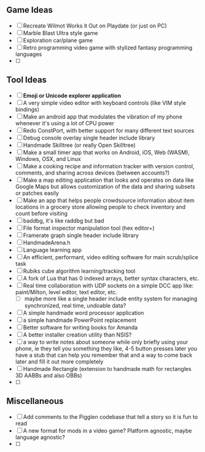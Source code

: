 ## Game Ideas
- [ ] Recreate Wilmot Works it Out on Playdate (or just on PC)
- [ ] Marble Blast Ultra style game
- [ ] Exploration car/plane game
- [ ] Retro programming video game with stylized fantasy programming languages
- [ ] 
## Tool Ideas
- [ ] **Emoji or Unicode explorer application**
- [ ] A very simple video editor with keyboard controls (like VIM style bindings)
- [ ] Make an android app that modulates the vibration of my phone whenever it's using a lot of CPU power
- [ ] Redo ConstPort, with better support for many different text sources
- [ ] Debug console overlay single header include library
- [ ] Handmade Skilltree (or really Open Skilltree)
- [ ] Make a small timer app that works on Android, iOS, Web (WASM), Windows, OSX, and Linux
- [ ] Make a cooking recipe and information tracker with version control, comments, and sharing across devices (between accounts?)
- [ ] Make a map editing application that looks and operates on data like Google Maps but allows customization of the data and sharing subsets or patches easily
- [ ] Make an app that helps people crowdsource information about item locations in a grocery store allowing people to check inventory and count before visiting
- [ ] baddbg, it's like raddbg but bad
- [ ] File format inspector manipulation tool (hex editor+)
- [ ] Framerate graph single header include library
- [ ] HandmadeArena.h
- [ ] Language learning app
- [ ] An efficient, performant, video editing software for main scrub/splice task
- [ ] Rubiks cube algorithm learning/tracking tool
- [ ] A fork of Lua that has 0 indexed arrays, better syntax characters, etc.
- [ ] Real time collaboration with UDP sockets on a simple DCC app like: paint/Milton, level editor, text editor, etc.
	- [ ] maybe more like a single header include entity system for managing synchronized, real time, undoable data?
- [ ] A simple handmade word processor application
- [ ] a simple handmade PowerPoint replacement
- [ ] Better software for writing books for Amanda
- [ ] A better installer creation utility than NSIS?
- [ ] a way to write notes about someone while only briefly using your phone, ie they tell you something they like, 4-5 button presses later you have a stub that can help you remember that and a way to come back later and fill it out more completely
- [ ] Handmade Rectangle (extension to handmade math for rectangles 3D AABBs and also OBBs)
- [ ] 
## Miscellaneous
- [ ] Add comments to the Pigglen codebase that tell a story so it is fun to read
- [ ] A new format for mods in a video game? Platform agnostic, maybe language agnostic?
- [ ] 
